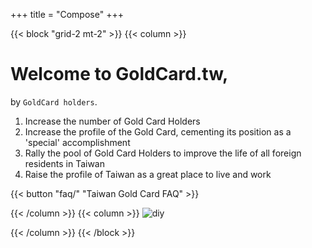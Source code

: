 +++
title = "Compose"
+++

{{< block "grid-2 mt-2" >}}
{{< column >}}

# Welcome to __GoldCard.tw__, 

by `GoldCard holders`. 

1. Increase the number of Gold Card Holders
2. Increase the profile of the Gold Card, cementing its position as a 'special' accomplishment
3. Rally the pool of Gold Card Holders to improve the life of all foreign residents in Taiwan
4. Raise the profile of Taiwan as a great place to live and work

{{< button "faq/" "Taiwan Gold Card FAQ" >}} 

{{< /column >}}
{{< column >}}
![diy](./images/taiwan-unsplash.jpeg)

<!-- Photo by [Jasmin Schreiber](https://unsplash.com/@lavievagabonde?utm_source=unsplash&utm_medium=referral&utm_content=creditCopyText) on Unsplash -->

{{< /column >}}
{{< /block >}}
